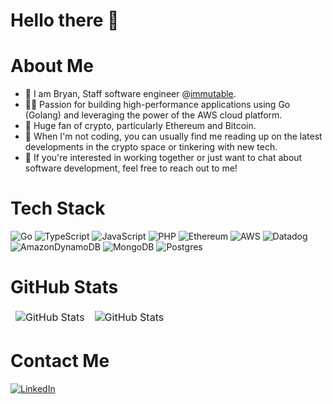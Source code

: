 # Hello there 👋


# About Me
- 👀  I am Bryan,  Staff software engineer @[immutable](https://github.com/immutable).
- 👨‍💻 Passion for building high-performance applications using Go (Golang) and leveraging the power of the AWS cloud platform.
- 💛 Huge fan of crypto, particularly Ethereum and Bitcoin.
- 🌱 When I'm not coding, you can usually find me reading up on the latest developments in the crypto space or tinkering with new tech.
- 🤝 If you're interested in working together or just want to chat about software development, feel free to reach out to me!

# Tech Stack
![Go](https://img.shields.io/badge/go-%2300ADD8.svg?style=for-the-badge&logo=go&logoColor=white) ![TypeScript](https://img.shields.io/badge/typescript-%23007ACC.svg?style=for-the-badge&logo=typescript&logoColor=white) ![JavaScript](https://img.shields.io/badge/javascript-%23323330.svg?style=for-the-badge&logo=javascript&logoColor=%23F7DF1E) ![PHP](https://img.shields.io/badge/php-%23777BB4.svg?style=for-the-badge&logo=php&logoColor=white) ![Ethereum](https://img.shields.io/badge/Ethereum-3C3C3D?style=for-the-badge&logo=Ethereum&logoColor=white) ![AWS](https://img.shields.io/badge/AWS-%23FF9900.svg?style=for-the-badge&logo=amazon-aws&logoColor=white) ![Datadog](https://img.shields.io/badge/datadog-%23632CA6.svg?style=for-the-badge&logo=datadog&logoColor=white) ![AmazonDynamoDB](https://img.shields.io/badge/Amazon%20DynamoDB-4053D6?style=for-the-badge&logo=Amazon%20DynamoDB&logoColor=white) ![MongoDB](https://img.shields.io/badge/MongoDB-%234ea94b.svg?style=for-the-badge&logo=mongodb&logoColor=white) ![Postgres](https://img.shields.io/badge/postgres-%23316192.svg?style=for-the-badge&logo=postgresql&logoColor=white)

# GitHub Stats
<table align="center" border="0" cellpadding="0" cellspacing="0">
      <thead>
        <tr>
          <td>
            <img
              src="https://github-readme-stats.vercel.app/api?username=brayansdt&show_icons=true&locale=en&theme=tokyonight&count_private=true"
              alt="GitHub Stats"
            />
          </td>
          <td>
            <img
              src="https://streak-stats.demolab.com/?user=brayansdt&theme=tokyonight&count_private=true"
              alt="GitHub Stats"
            />
          </td>
        </tr>
      </thead>
    </table>


# Contact Me
[![LinkedIn](https://img.shields.io/badge/linkedin-%230077B5.svg?style=for-the-badge&logo=linkedin&logoColor=white)](https://www.linkedin.com/in/bryan-dichtl-a9a215a0/)
